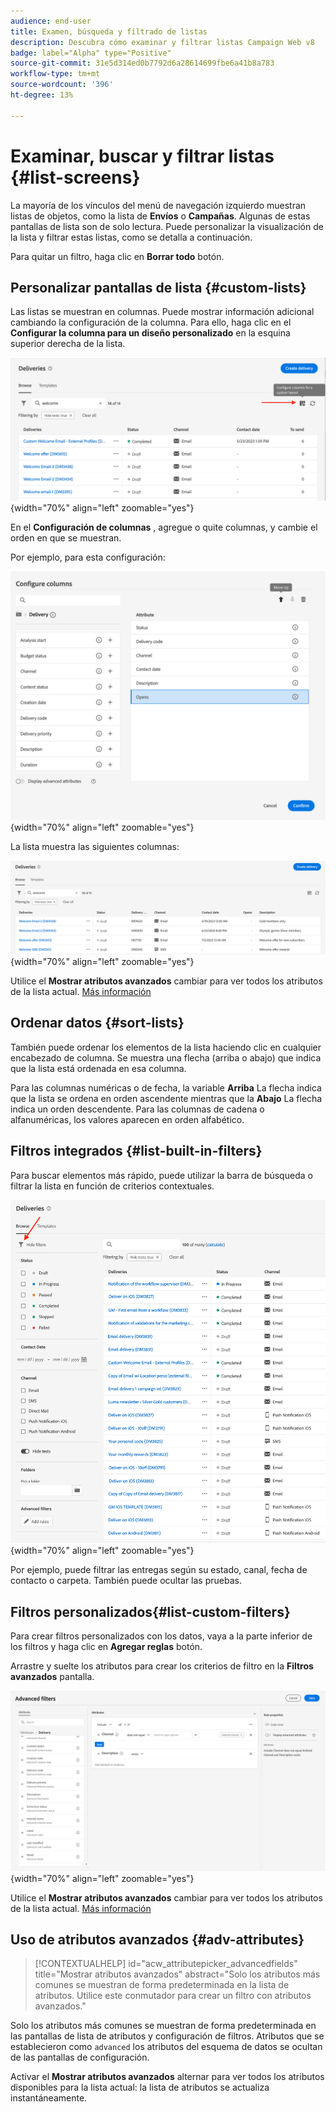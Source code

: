 ```yaml
---
audience: end-user
title: Examen, búsqueda y filtrado de listas
description: Descubra cómo examinar y filtrar listas Campaign Web v8
badge: label="Alpha" type="Positive"
source-git-commit: 31e5d314ed0b7792d6a28614699fbe6a41b8a783
workflow-type: tm+mt
source-wordcount: '396'
ht-degree: 13%

---
```



# Examinar, buscar y filtrar listas {#list-screens}

La mayoría de los vínculos del menú de navegación izquierdo muestran listas de objetos, como la lista de **Envíos** o **Campañas**. Algunas de estas pantallas de lista son de solo lectura. Puede personalizar la visualización de la lista y filtrar estas listas, como se detalla a continuación.

Para quitar un filtro, haga clic en **Borrar todo** botón.

## Personalizar pantallas de lista {#custom-lists}

Las listas se muestran en columnas. Puede mostrar información adicional cambiando la configuración de la columna. Para ello, haga clic en el **Configurar la columna para un diseño personalizado** en la esquina superior derecha de la lista.

![](assets/config-columns.png){width="70%" align="left" zoomable="yes"}

En el **Configuración de columnas** , agregue o quite columnas, y cambie el orden en que se muestran.

Por ejemplo, para esta configuración:

![](assets/columns.png){width="70%" align="left" zoomable="yes"}

La lista muestra las siguientes columnas:

![](assets/column-sample.png){width="70%" align="left" zoomable="yes"}

Utilice el **Mostrar atributos avanzados** cambiar para ver todos los atributos de la lista actual. [Más información](#adv-attributes)

## Ordenar datos {#sort-lists}

También puede ordenar los elementos de la lista haciendo clic en cualquier encabezado de columna. Se muestra una flecha (arriba o abajo) que indica que la lista está ordenada en esa columna.

Para las columnas numéricas o de fecha, la variable **Arriba** La flecha indica que la lista se ordena en orden ascendente mientras que la **Abajo** La flecha indica un orden descendente. Para las columnas de cadena o alfanuméricas, los valores aparecen en orden alfabético.

## Filtros integrados {#list-built-in-filters}

Para buscar elementos más rápido, puede utilizar la barra de búsqueda o filtrar la lista en función de criterios contextuales.

![](assets/filter.png){width="70%" align="left" zoomable="yes"}

Por ejemplo, puede filtrar las entregas según su estado, canal, fecha de contacto o carpeta. También puede ocultar las pruebas.

## Filtros personalizados{#list-custom-filters}

Para crear filtros personalizados con los datos, vaya a la parte inferior de los filtros y haga clic en **Agregar reglas** botón.

Arrastre y suelte los atributos para crear los criterios de filtro en la **Filtros avanzados** pantalla.

![](assets/custom-filter.png){width="70%" align="left" zoomable="yes"}

Utilice el **Mostrar atributos avanzados** cambiar para ver todos los atributos de la lista actual. [Más información](#adv-attributes)

## Uso de atributos avanzados {#adv-attributes}

>[!CONTEXTUALHELP]
>id="acw_attributepicker_advancedfields"
>title="Mostrar atributos avanzados"
>abstract="Solo los atributos más comunes se muestran de forma predeterminada en la lista de atributos. Utilice este conmutador para crear un filtro con atributos avanzados."

Solo los atributos más comunes se muestran de forma predeterminada en las pantallas de lista de atributos y configuración de filtros. Atributos que se establecieron como `advanced` los atributos del esquema de datos se ocultan de las pantallas de configuración.

Activar el **Mostrar atributos avanzados** alternar para ver todos los atributos disponibles para la lista actual: la lista de atributos se actualiza instantáneamente.
